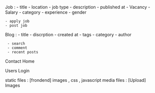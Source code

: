 Job : 
    - title 
    - location
    - job type
    - description
    - published at
    - Vacancy
    - Salary
    - category
    - experience
    - gender


    - apply job
    - post job


Blog : 
     - title
     - discrption
     - created at 
     - tags
     - category 
     - author
     

     - search
     - comment
     - recent posts



Contact
Home 

Users Login


static files : [frondend] images , css , javascript
media files : [Upload] Images 

